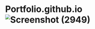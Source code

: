 # Portfolio.github.io![Screenshot (2949)](https://user-images.githubusercontent.com/109411295/182147949-f5e97454-1419-4ec0-8275-589bf967feaf.png)
